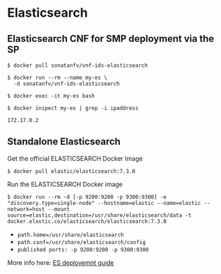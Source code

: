# Elasticsearch

## Elasticsearch CNF for SMP deployment via the SP

```
$ docker pull sonatanfv/vnf-ids-elasticsearch

$ docker run --rm --name my-es \
  -d sonatanfv/vnf-ids-elasticsearch

$ docker exec -it my-es bash

$ docker inspect my-es | grep -i ipaddress

172.17.0.2
```

## Standalone Elasticsearch

Get the official ELASTICSEARCH Docker Image

```$ docker pull elastic/elasticsearch:7.3.0```

Run the ELASTICSEARCH Docker image

```$ docker run --rm -d [-p 9200:9200 -p 9300:9300] -e "discovery.type=single-node" --hostname=elastic --name=elastic --network=host --mount source=elastic,destination=/usr/share/elasticsearch/data -t docker.elastic.co/elasticsearch/elasticsearch:7.3.0```


* `path.home=/usr/share/elasticsearch`
* `path.conf=/usr/share/elasticsearch/config`
* `published ports: -p 9200:9200 -p 9300:9300`

More info here: [ES deployemnt guide](https://www.elastic.co/guide/en/elasticsearch/reference/current/index.html)

